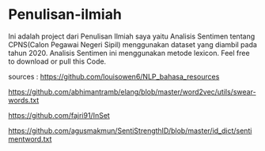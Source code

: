 # Penulisan-ilmiah
  Ini adalah project dari Penulisan Ilmiah saya yaitu Analisis Sentimen tentang CPNS(Calon Pegawai Negeri Sipil) menggunakan dataset yang diambil pada tahun 2020. Analisis Sentimen ini menggunakan metode lexicon. Feel free to download or pull this Code.

sources :
https://github.com/louisowen6/NLP_bahasa_resources

https://github.com/abhimantramb/elang/blob/master/word2vec/utils/swear-words.txt

https://github.com/fajri91/InSet

https://github.com/agusmakmun/SentiStrengthID/blob/master/id_dict/sentimentword.txt
